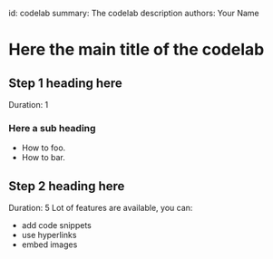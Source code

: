 id: codelab
summary: The codelab description
authors: Your Name
# Here the main title of the codelab
<!-- ------------------------ -->
## Step 1 heading here 
Duration: 1
### Here a sub heading
- How to foo.
- How to bar.
<!-- ------------------------ -->
## Step 2 heading here 
Duration: 5
Lot of features are available, you can:
- add code snippets
- use hyperlinks
- embed images